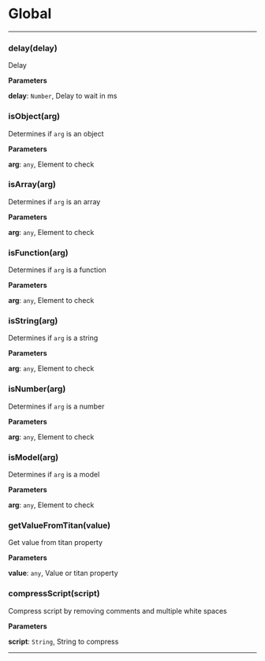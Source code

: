 # Global





* * *

### delay(delay) 

Delay

**Parameters**

**delay**: `Number`, Delay to wait in ms



### isObject(arg) 

Determines if `arg` is an object

**Parameters**

**arg**: `any`, Element to check



### isArray(arg) 

Determines if `arg` is an array

**Parameters**

**arg**: `any`, Element to check



### isFunction(arg) 

Determines if `arg` is a function

**Parameters**

**arg**: `any`, Element to check



### isString(arg) 

Determines if `arg` is a string

**Parameters**

**arg**: `any`, Element to check



### isNumber(arg) 

Determines if `arg` is a number

**Parameters**

**arg**: `any`, Element to check



### isModel(arg) 

Determines if `arg` is a model

**Parameters**

**arg**: `any`, Element to check



### getValueFromTitan(value) 

Get value from titan property

**Parameters**

**value**: `any`, Value or titan property



### compressScript(script) 

Compress script by removing comments and multiple white spaces

**Parameters**

**script**: `String`, String to compress




* * *











